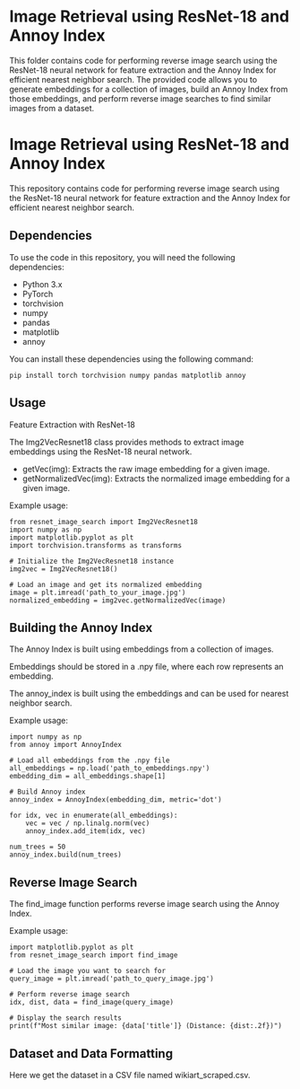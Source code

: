 
# Image Retrieval using ResNet-18 and Annoy Index

This folder contains code for performing reverse image search using the ResNet-18 neural network for feature extraction and the Annoy Index for efficient nearest neighbor search. The provided code allows you to generate embeddings for a collection of images, build an Annoy Index from those embeddings, and perform reverse image searches to find similar images from a dataset.


# Image Retrieval using ResNet-18 and Annoy Index

This repository contains code for performing reverse image search using the ResNet-18 neural network for feature extraction and the Annoy Index for efficient nearest neighbor search.

## Dependencies

To use the code in this repository, you will need the following dependencies:

- Python 3.x
- PyTorch
- torchvision
- numpy
- pandas
- matplotlib
- annoy

You can install these dependencies using the following command:

```
pip install torch torchvision numpy pandas matplotlib annoy
```
## Usage

Feature Extraction with ResNet-18

The Img2VecResnet18 class provides methods to extract image embeddings using the ResNet-18 neural network.

- getVec(img): Extracts the raw image embedding for a given image.
- getNormalizedVec(img): Extracts the normalized image embedding for a given image.

Example usage:

```
from resnet_image_search import Img2VecResnet18
import numpy as np
import matplotlib.pyplot as plt
import torchvision.transforms as transforms

# Initialize the Img2VecResnet18 instance
img2vec = Img2VecResnet18()

# Load an image and get its normalized embedding
image = plt.imread('path_to_your_image.jpg')
normalized_embedding = img2vec.getNormalizedVec(image)
```

## Building the Annoy Index

The Annoy Index is built using embeddings from a collection of images.

Embeddings should be stored in a .npy file, where each row represents an embedding.

The annoy_index is built using the embeddings and can be used for nearest neighbor search.

Example usage:


```
import numpy as np
from annoy import AnnoyIndex

# Load all embeddings from the .npy file
all_embeddings = np.load('path_to_embeddings.npy')
embedding_dim = all_embeddings.shape[1]

# Build Annoy index
annoy_index = AnnoyIndex(embedding_dim, metric='dot')

for idx, vec in enumerate(all_embeddings):
    vec = vec / np.linalg.norm(vec)
    annoy_index.add_item(idx, vec)
    
num_trees = 50
annoy_index.build(num_trees)
```
## Reverse Image Search

The find_image function performs reverse image search using the Annoy Index.

Example usage:

```
import matplotlib.pyplot as plt
from resnet_image_search import find_image

# Load the image you want to search for
query_image = plt.imread('path_to_query_image.jpg')

# Perform reverse image search
idx, dist, data = find_image(query_image)

# Display the search results
print(f"Most similar image: {data['title']} (Distance: {dist:.2f})")
```

## Dataset and Data Formatting


Here we get the dataset in a CSV file named wikiart_scraped.csv.
